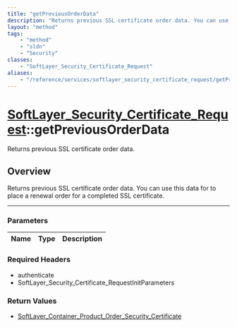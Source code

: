 ```yaml
---
title: "getPreviousOrderData"
description: "Returns previous SSL certificate order data. You can use this data for to place a renewal order for a completed SSL cert... "
layout: "method"
tags:
    - "method"
    - "sldn"
    - "Security"
classes:
    - "SoftLayer_Security_Certificate_Request"
aliases:
    - "/reference/services/softlayer_security_certificate_request/getPreviousOrderData"
---
```

# [SoftLayer_Security_Certificate_Request](/reference/services/SoftLayer_Security_Certificate_Request)::getPreviousOrderData

Returns previous SSL certificate order data.


## Overview 
Returns previous SSL certificate order data. You can use this data for to place a renewal order for a completed SSL certificate. 

-----

### Parameters 
|Name | Type | Description |
| --- | --- | --- |


### Required Headers
* authenticate
* SoftLayer_Security_Certificate_RequestInitParameters


### Return Values
* <a href='/reference/datatypes/SoftLayer_Container_Product_Order_Security_Certificate'>SoftLayer_Container_Product_Order_Security_Certificate </a>




